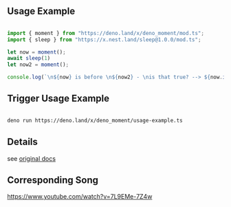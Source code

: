 

## Usage Example

```ts

import { moment } from "https://deno.land/x/deno_moment/mod.ts";
import { sleep } from "https://x.nest.land/sleep@1.0.0/mod.ts";

let now = moment();
await sleep(1)
let now2 = moment();

console.log(`\n${now} is before \n${now2} - \nis that true? --> ${now.isBefore(now2)} `)

```

## Trigger Usage Example

```sh

deno run https://deno.land/x/deno_moment/usage-example.ts

```

## Details 
see [original docs](https://momentjs.com/docs/)

## Corresponding Song
https://www.youtube.com/watch?v=7L9EMe-7Z4w
